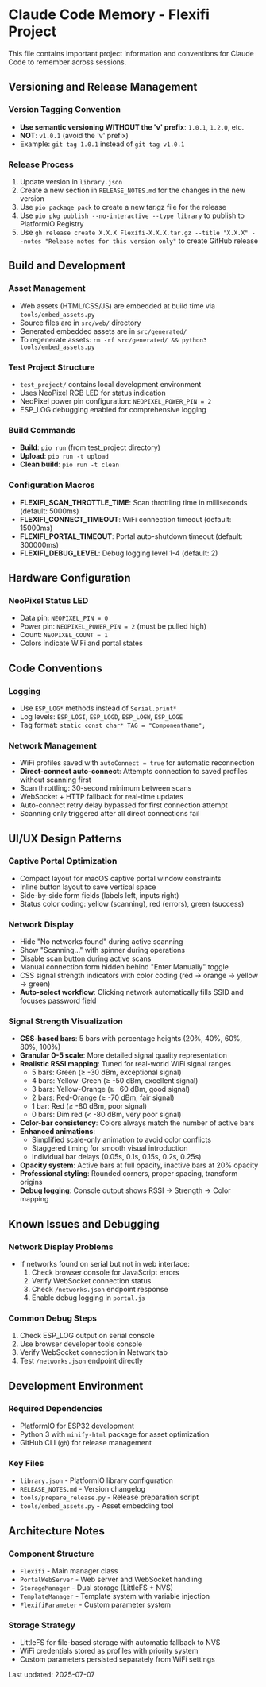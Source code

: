 # Claude Code Memory - Flexifi Project

This file contains important project information and conventions for Claude Code to remember across sessions.

## Versioning and Release Management

### Version Tagging Convention
- **Use semantic versioning WITHOUT the 'v' prefix**: `1.0.1`, `1.2.0`, etc.
- **NOT**: `v1.0.1` (avoid the 'v' prefix)
- Example: `git tag 1.0.1` instead of `git tag v1.0.1`

### Release Process
1. Update version in `library.json`
2. Create a new section in `RELEASE_NOTES.md` for the changes in the new version
3. Use `pio package pack` to create a new tar.gz file for the release
4. Use `pio pkg publish --no-interactive --type library` to publish to PlatformIO Registry
5. Use `gh release create X.X.X Flexifi-X.X.X.tar.gz --title "X.X.X" --notes "Release notes for this version only"` to create GitHub release

## Build and Development

### Asset Management
- Web assets (HTML/CSS/JS) are embedded at build time via `tools/embed_assets.py`
- Source files are in `src/web/` directory
- Generated embedded assets are in `src/generated/`
- To regenerate assets: `rm -rf src/generated/ && python3 tools/embed_assets.py`

### Test Project Structure
- `test_project/` contains local development environment
- Uses NeoPixel RGB LED for status indication
- NeoPixel power pin configuration: `NEOPIXEL_POWER_PIN = 2`
- ESP_LOG debugging enabled for comprehensive logging

### Build Commands
- **Build**: `pio run` (from test_project directory)
- **Upload**: `pio run -t upload`
- **Clean build**: `pio run -t clean`

### Configuration Macros
- **FLEXIFI_SCAN_THROTTLE_TIME**: Scan throttling time in milliseconds (default: 5000ms)
- **FLEXIFI_CONNECT_TIMEOUT**: WiFi connection timeout (default: 15000ms)
- **FLEXIFI_PORTAL_TIMEOUT**: Portal auto-shutdown timeout (default: 300000ms)
- **FLEXIFI_DEBUG_LEVEL**: Debug logging level 1-4 (default: 2)

## Hardware Configuration

### NeoPixel Status LED
- Data pin: `NEOPIXEL_PIN = 0`
- Power pin: `NEOPIXEL_POWER_PIN = 2` (must be pulled high)
- Count: `NEOPIXEL_COUNT = 1`
- Colors indicate WiFi and portal states

## Code Conventions

### Logging
- Use `ESP_LOG*` methods instead of `Serial.print*`
- Log levels: `ESP_LOGI`, `ESP_LOGD`, `ESP_LOGW`, `ESP_LOGE`
- Tag format: `static const char* TAG = "ComponentName";`

### Network Management
- WiFi profiles saved with `autoConnect = true` for automatic reconnection
- **Direct-connect auto-connect**: Attempts connection to saved profiles without scanning first
- Scan throttling: 30-second minimum between scans
- WebSocket + HTTP fallback for real-time updates
- Auto-connect retry delay bypassed for first connection attempt
- Scanning only triggered after all direct connections fail

## UI/UX Design Patterns

### Captive Portal Optimization
- Compact layout for macOS captive portal window constraints
- Inline button layout to save vertical space
- Side-by-side form fields (labels left, inputs right)
- Status color coding: yellow (scanning), red (errors), green (success)

### Network Display
- Hide "No networks found" during active scanning
- Show "Scanning..." with spinner during operations
- Disable scan button during active scans
- Manual connection form hidden behind "Enter Manually" toggle
- CSS signal strength indicators with color coding (red → orange → yellow → green)
- **Auto-select workflow**: Clicking network automatically fills SSID and focuses password field

### Signal Strength Visualization
- **CSS-based bars**: 5 bars with percentage heights (20%, 40%, 60%, 80%, 100%)
- **Granular 0-5 scale**: More detailed signal quality representation
- **Realistic RSSI mapping**: Tuned for real-world WiFi signal ranges
  - 5 bars: Green (≥ -30 dBm, exceptional signal)
  - 4 bars: Yellow-Green (≥ -50 dBm, excellent signal)
  - 3 bars: Yellow-Orange (≥ -60 dBm, good signal)
  - 2 bars: Red-Orange (≥ -70 dBm, fair signal)
  - 1 bar: Red (≥ -80 dBm, poor signal)
  - 0 bars: Dim red (< -80 dBm, very poor signal)
- **Color-bar consistency**: Colors always match the number of active bars
- **Enhanced animations**: 
  - Simplified scale-only animation to avoid color conflicts
  - Staggered timing for smooth visual introduction
  - Individual bar delays (0.05s, 0.1s, 0.15s, 0.2s, 0.25s)
- **Opacity system**: Active bars at full opacity, inactive bars at 20% opacity
- **Professional styling**: Rounded corners, proper spacing, transform origins
- **Debug logging**: Console output shows RSSI → Strength → Color mapping

## Known Issues and Debugging

### Network Display Problems
- If networks found on serial but not in web interface:
  1. Check browser console for JavaScript errors
  2. Verify WebSocket connection status
  3. Check `/networks.json` endpoint response
  4. Enable debug logging in `portal.js`

### Common Debug Steps
1. Check ESP_LOG output on serial console
2. Use browser developer tools console
3. Verify WebSocket connection in Network tab
4. Test `/networks.json` endpoint directly

## Development Environment

### Required Dependencies
- PlatformIO for ESP32 development
- Python 3 with `minify-html` package for asset optimization
- GitHub CLI (`gh`) for release management

### Key Files
- `library.json` - PlatformIO library configuration
- `RELEASE_NOTES.md` - Version changelog
- `tools/prepare_release.py` - Release preparation script
- `tools/embed_assets.py` - Asset embedding tool

## Architecture Notes

### Component Structure
- `Flexifi` - Main manager class
- `PortalWebServer` - Web server and WebSocket handling
- `StorageManager` - Dual storage (LittleFS + NVS)
- `TemplateManager` - Template system with variable injection
- `FlexifiParameter` - Custom parameter system

### Storage Strategy
- LittleFS for file-based storage with automatic fallback to NVS
- WiFi credentials stored as profiles with priority system
- Custom parameters persisted separately from WiFi settings

Last updated: 2025-07-07